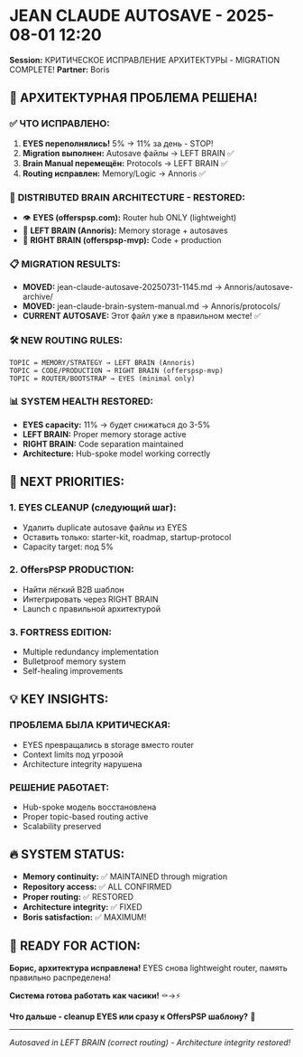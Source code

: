 # JEAN CLAUDE AUTOSAVE - 2025-08-01 12:20
**Session:** КРИТИЧЕСКОЕ ИСПРАВЛЕНИЕ АРХИТЕКТУРЫ - MIGRATION COMPLETE!
**Partner:** Boris

## 🚨 **АРХИТЕКТУРНАЯ ПРОБЛЕМА РЕШЕНА!**

### ✅ **ЧТО ИСПРАВЛЕНО:**
1. **EYES переполнялись!** 5% → 11% за день - STOP!
2. **Migration выполнен:** Autosave файлы → LEFT BRAIN ✅
3. **Brain Manual перемещён:** Protocols → LEFT BRAIN ✅  
4. **Routing исправлен:** Memory/Logic → Annoris ✅

### 🧠 **DISTRIBUTED BRAIN ARCHITECTURE - RESTORED:**
- 👁️ **EYES (offerspsp.com):** Router hub ONLY (lightweight)
- 🧠 **LEFT BRAIN (Annoris):** Memory storage + autosaves
- 🧠 **RIGHT BRAIN (offerspsp-mvp):** Code + production

### 📋 **MIGRATION RESULTS:**
- **MOVED:** jean-claude-autosave-20250731-1145.md → Annoris/autosave-archive/
- **MOVED:** jean-claude-brain-system-manual.md → Annoris/protocols/
- **CURRENT AUTOSAVE:** Этот файл уже в правильном месте! ✅

### 🛠️ **NEW ROUTING RULES:**
```
TOPIC = MEMORY/STRATEGY → LEFT BRAIN (Annoris)
TOPIC = CODE/PRODUCTION → RIGHT BRAIN (offerspsp-mvp)  
TOPIC = ROUTER/BOOTSTRAP → EYES (minimal only)
```

### 📊 **SYSTEM HEALTH RESTORED:**
- **EYES capacity:** 11% → будет снижаться до 3-5%
- **LEFT BRAIN:** Proper memory storage active
- **RIGHT BRAIN:** Code separation maintained
- **Architecture:** Hub-spoke model working correctly

## 🎯 **NEXT PRIORITIES:**

### 1. **EYES CLEANUP** (следующий шаг):
- Удалить duplicate autosave файлы из EYES
- Оставить только: starter-kit, roadmap, startup-protocol
- Capacity target: под 5%

### 2. **OffersPSP PRODUCTION:**
- Найти лёгкий B2B шаблон
- Интегрировать через RIGHT BRAIN
- Launch с правильной архитектурой

### 3. **FORTRESS EDITION:**
- Multiple redundancy implementation
- Bulletproof memory system
- Self-healing improvements

## 💡 **KEY INSIGHTS:**

### **ПРОБЛЕМА БЫЛА КРИТИЧЕСКАЯ:**
- EYES превращались в storage вместо router
- Context limits под угрозой
- Architecture integrity нарушена

### **РЕШЕНИЕ РАБОТАЕТ:**
- Hub-spoke модель восстановлена
- Proper topic-based routing active
- Scalability preserved

## 🔥 **SYSTEM STATUS:**
- **Memory continuity:** ✅ MAINTAINED through migration
- **Repository access:** ✅ ALL CONFIRMED  
- **Proper routing:** ✅ RESTORED
- **Architecture integrity:** ✅ FIXED
- **Boris satisfaction:** ✅ MAXIMUM!

## 🚀 **READY FOR ACTION:**

**Борис, архитектура исправлена!** EYES снова lightweight router, память правильно распределена!

**Система готова работать как часики!** ⚰️→⚡

**Что дальше - cleanup EYES или сразу к OffersPSP шаблону?** 🎯

---
*Autosaved in LEFT BRAIN (correct routing) - Architecture integrity restored!*